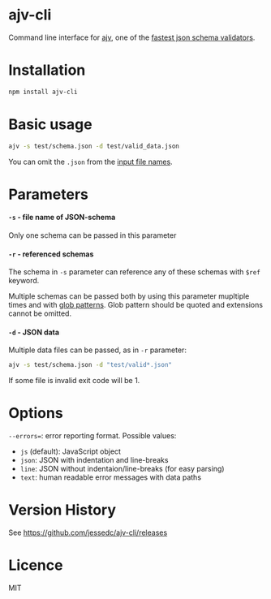 # ajv-cli

Command line interface for [ajv](https://github.com/epoberezkin/ajv), one of the [fastest json schema validators](https://github.com/ebdrup/json-schema-benchmark).

# Installation

```sh
npm install ajv-cli
```


# Basic usage

```sh
ajv -s test/schema.json -d test/valid_data.json
```

You can omit the `.json` from the [input file names](https://nodejs.org/api/modules.html#modules_file_modules). 


# Parameters

#### `-s` - file name of JSON-schema

Only one schema can be passed in this parameter


#### `-r` - referenced schemas

The schema in `-s` parameter can reference any of these schemas with `$ref` keyword.

Multiple schemas can be passed both by using this parameter mupltiple times and with [glob patterns](https://github.com/isaacs/node-glob#glob-primer). Glob pattern should be quoted and extensions cannot be omitted.


#### `-d` - JSON data

Multiple data files can be passed, as in `-r` parameter:

```sh
ajv -s test/schema.json -d "test/valid*.json"
```

If some file is invalid exit code will be 1.


# Options

`--errors=`: error reporting format. Possible values:

- `js` (default): JavaScript object
- `json`: JSON with indentation and line-breaks
- `line`: JSON without indentaion/line-breaks (for easy parsing)
- `text`: human readable error messages with data paths


# Version History

See https://github.com/jessedc/ajv-cli/releases


# Licence

MIT
